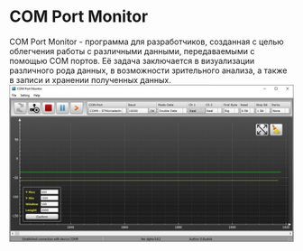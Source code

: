 # COM Port Monitor

COM Port Monitor - программа для разработчиков, созданная с целью облегчения работы с различными данными, передаваемыми с помощью COM портов.
Её задача заключается в визуализации различного рода данных, в возможности зрительного анализа, а также в записи и хранении полученных данных.
![alt tag](https://github.com/Daniil-Budnik/COM_Port_Monitor/blob/main/Image/1.jpg?raw=true "Главное меню")

